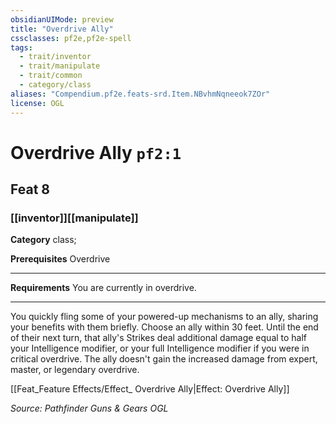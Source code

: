 ```yaml
---
obsidianUIMode: preview
title: "Overdrive Ally"
cssclasses: pf2e,pf2e-spell
tags:
  - trait/inventor
  - trait/manipulate
  - trait/common
  - category/class
aliases: "Compendium.pf2e.feats-srd.Item.NBvhmNqneeok7ZOr"
license: OGL
---
```

# Overdrive Ally `pf2:1`
## Feat 8
### [[inventor]][[manipulate]]

**Category** class; 



**Prerequisites** Overdrive
* * *
**Requirements** You are currently in overdrive.

* * *

You quickly fling some of your powered-up mechanisms to an ally, sharing your benefits with them briefly. Choose an ally within 30 feet. Until the end of their next turn, that ally's Strikes deal additional damage equal to half your Intelligence modifier, or your full Intelligence modifier if you were in critical overdrive. The ally doesn't gain the increased damage from expert, master, or legendary overdrive.

[[Feat_Feature Effects/Effect_ Overdrive Ally|Effect: Overdrive Ally]]

*Source: Pathfinder Guns & Gears*
*OGL*